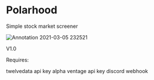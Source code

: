 # Polarhood
Simple stock market screener

![Annotation 2021-03-05 232521](https://user-images.githubusercontent.com/52967830/110175429-66899f00-7e0a-11eb-9a43-3ab06839b64c.png)

V1.0

Requires:

twelvedata api key
alpha ventage api key
discord webhook
